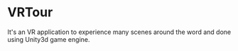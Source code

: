 # VRTour
It's an VR application to experience many scenes around the word and done using Unity3d game engine.
